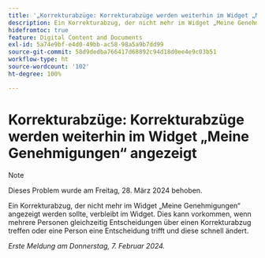```yaml
---
title: '„Korrekturabzüge: Korrekturabzüge werden weiterhin im Widget „Meine Genehmigungen“ angezeigt“'
description: Ein Korrekturabzug, der nicht mehr im Widget „Meine Genehmigungen“ angezeigt werden sollte, verbleibt im Widget. Dies kann vorkommen, wenn mehrere Personen gleichzeitig Entscheidungen über einen Korrekturabzug treffen oder eine Person eine Entscheidung trifft und diese schnell ändert.
hidefromtoc: true
feature: Digital Content and Documents
exl-id: 5a74e9bf-e4d0-49bb-ac58-98a5a9b7dd99
source-git-commit: 58d9dedba766417d68892c94d18d0ee4e9c03b51
workflow-type: ht
source-wordcount: '102'
ht-degree: 100%

---
```


# Korrekturabzüge: Korrekturabzüge werden weiterhin im Widget „Meine Genehmigungen“ angezeigt

>[!NOTE]
>
>Dieses Problem wurde am Freitag, 28. März 2024 behoben.

Ein Korrekturabzug, der nicht mehr im Widget „Meine Genehmigungen“ angezeigt werden sollte, verbleibt im Widget. Dies kann vorkommen, wenn mehrere Personen gleichzeitig Entscheidungen über einen Korrekturabzug treffen oder eine Person eine Entscheidung trifft und diese schnell ändert.

_Erste Meldung am Donnerstag, 7. Februar 2024._
